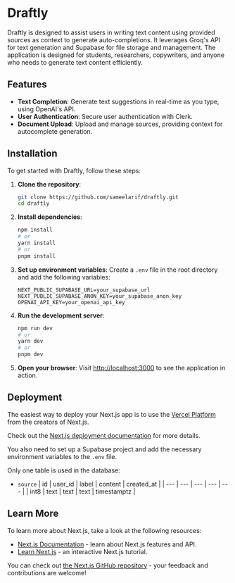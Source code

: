 # Draftly

Draftly is designed to assist users in writing text content using provided sources as context to generate auto-completions. It leverages Groq's API for text generation and Supabase for file storage and management. The application is designed for students, researchers, copywriters, and anyone who needs to generate text content efficiently.

## Features

- **Text Completion**: Generate text suggestions in real-time as you type, using OpenAI's API.
- **User Authentication**: Secure user authentication with Clerk.
- **Document Upload**: Upload and manage sources, providing context for autocomplete generation.

## Installation

To get started with Draftly, follow these steps:

1. **Clone the repository**:

   ```bash
   git clone https://github.com/sameelarif/draftly.git
   cd draftly
   ```

2. **Install dependencies**:

   ```bash
   npm install
   # or
   yarn install
   # or
   pnpm install
   ```

3. **Set up environment variables**:
   Create a `.env` file in the root directory and add the following variables:

   ```
   NEXT_PUBLIC_SUPABASE_URL=your_supabase_url
   NEXT_PUBLIC_SUPABASE_ANON_KEY=your_supabase_anon_key
   OPENAI_API_KEY=your_openai_api_key
   ```

4. **Run the development server**:

   ```bash
   npm run dev
   # or
   yarn dev
   # or
   pnpm dev
   ```

5. **Open your browser**:
   Visit [http://localhost:3000](http://localhost:3000) to see the application in action.

## Deployment

The easiest way to deploy your Next.js app is to use the [Vercel Platform](https://vercel.com/new?utm_medium=default-template&filter=next.js&utm_source=create-next-app&utm_campaign=create-next-app-readme) from the creators of Next.js.

Check out the [Next.js deployment documentation](https://nextjs.org/docs/app/building-your-application/deploying) for more details.

You also need to set up a Supabase project and add the necessary environment variables to the `.env` file.

Only one table is used in the database:

- `source`
  | id | user_id | label | content | created_at |
  | --- | --- | --- | --- | --- |
  | int8 | text | text | text | timestamptz |

## Learn More

To learn more about Next.js, take a look at the following resources:

- [Next.js Documentation](https://nextjs.org/docs) - learn about Next.js features and API.
- [Learn Next.js](https://nextjs.org/learn) - an interactive Next.js tutorial.

You can check out [the Next.js GitHub repository](https://github.com/vercel/next.js) - your feedback and contributions are welcome!
